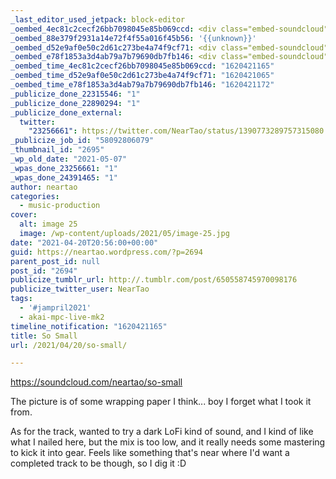 ```yaml
---
_last_editor_used_jetpack: block-editor
_oembed_4ec81c2cecf26bb7098045e85b069ccd: <div class="embed-soundcloud"><iframe title="So Small by NearTao" width="820" height="400" scrolling="no" frameborder="no" src="https://w.soundcloud.com/player/?visual=true&url=https%3A%2F%2Fapi.soundcloud.com%2Ftracks%2F1033498462&show_artwork=true&maxwidth=820&maxheight=1000&dnt=1"></iframe></div>
_oembed_88e379f2931a14e72f4f55a016f45b56: '{{unknown}}'
_oembed_d52e9af0e50c2d61c273be4a74f9cf71: <div class="embed-soundcloud"><iframe title="So Small by NearTao" width="750" height="400" scrolling="no" frameborder="no" src="https://w.soundcloud.com/player/?visual=true&url=https%3A%2F%2Fapi.soundcloud.com%2Ftracks%2F1033498462&show_artwork=true&maxwidth=750&maxheight=1000&dnt=1"></iframe></div>
_oembed_e78f1853a3d4ab79a7b79690db7fb146: <div class="embed-soundcloud"><iframe title="So Small by NearTao" width="500" height="400" scrolling="no" frameborder="no" src="https://w.soundcloud.com/player/?visual=true&url=https%3A%2F%2Fapi.soundcloud.com%2Ftracks%2F1033498462&show_artwork=true&maxwidth=500&maxheight=750&dnt=1"></iframe></div>
_oembed_time_4ec81c2cecf26bb7098045e85b069ccd: "1620421165"
_oembed_time_d52e9af0e50c2d61c273be4a74f9cf71: "1620421065"
_oembed_time_e78f1853a3d4ab79a7b79690db7fb146: "1620421172"
_publicize_done_22315546: "1"
_publicize_done_22890294: "1"
_publicize_done_external:
  twitter:
    "23256661": https://twitter.com/NearTao/status/1390773289757315080
_publicize_job_id: "58092806079"
_thumbnail_id: "2695"
_wp_old_date: "2021-05-07"
_wpas_done_23256661: "1"
_wpas_done_24391465: "1"
author: neartao
categories:
  - music-production
cover:
  alt: image 25
  image: /wp-content/uploads/2021/05/image-25.jpg
date: "2021-04-20T20:56:00+00:00"
guid: https://neartao.wordpress.com/?p=2694
parent_post_id: null
post_id: "2694"
publicize_tumblr_url: http://.tumblr.com/post/650558745970098176
publicize_twitter_user: NearTao
tags:
  - '#jampril2021'
  - akai-mpc-live-mk2
timeline_notification: "1620421165"
title: So Small
url: /2021/04/20/so-small/

---
```

https://soundcloud.com/neartao/so-small

The picture is of some wrapping paper I think... boy I forget what I took it from.

As for the track, wanted to try a dark LoFi kind of sound, and I kind of like what I nailed here, but the mix is too low, and it really needs some mastering to kick it into gear. Feels like something that's near where I'd want a completed track to be though, so I dig it :D

